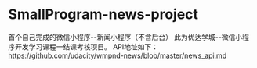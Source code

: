 # SmallProgram-news-project
首个自己完成的微信小程序--新闻小程序（不含后台）
此为优达学城--微信小程序开发学习课程一结课考核项目。
API地址如下：https://github.com/udacity/wmpnd-news/blob/master/news_api.md
